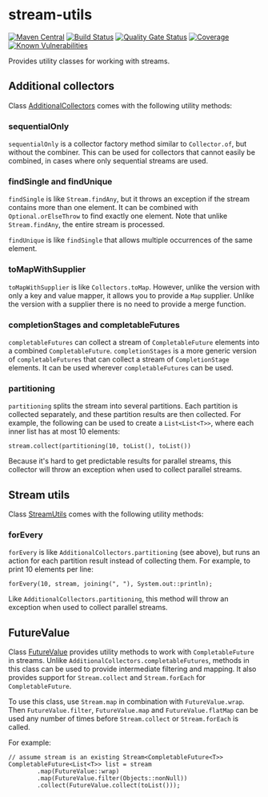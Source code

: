 # stream-utils
[![Maven Central](https://img.shields.io/maven-central/v/com.github.robtimus/stream-utils)](https://search.maven.org/artifact/com.github.robtimus/stream-utils)
[![Build Status](https://github.com/robtimus/stream-utils/actions/workflows/build.yml/badge.svg)](https://github.com/robtimus/stream-utils/actions/workflows/build.yml)
[![Quality Gate Status](https://sonarcloud.io/api/project_badges/measure?project=com.github.robtimus%3Astream-utils&metric=alert_status)](https://sonarcloud.io/summary/overall?id=com.github.robtimus%3Astream-utils)
[![Coverage](https://sonarcloud.io/api/project_badges/measure?project=com.github.robtimus%3Astream-utils&metric=coverage)](https://sonarcloud.io/summary/overall?id=com.github.robtimus%3Astream-utils)
[![Known Vulnerabilities](https://snyk.io/test/github/robtimus/stream-utils/badge.svg)](https://snyk.io/test/github/robtimus/stream-utils)

Provides utility classes for working with streams.

## Additional collectors

Class [AdditionalCollectors](https://robtimus.github.io/stream-utils/apidocs/com/github/robtimus/stream/AdditionalCollectors.html) comes with the following utility methods:

### sequentialOnly
`sequentialOnly` is a collector factory method similar to `Collector.of`, but without the combiner. This can be used for collectors that cannot easily be combined, in cases where only sequential streams are used.

### findSingle and findUnique
`findSingle` is like `Stream.findAny`, but it throws an exception if the stream contains more than one element. It can be combined with `Optional.orElseThrow` to find exactly one element. Note that unlike `Stream.findAny`, the entire stream is processed.

`findUnique` is like `findSingle` that allows multiple occurrences of the same element.

### toMapWithSupplier
`toMapWithSupplier` is like `Collectors.toMap`. However, unlike the version with only a key and value mapper, it allows you to provide a `Map` supplier. Unlike the version with a supplier there is no need to provide a merge function.

### completionStages and completableFutures
`completableFutures` can collect a stream of `CompletableFuture` elements into a combined `CompletableFuture`.
`completionStages` is a more generic version of `completableFutures` that can collect a stream of `CompletionStage` elements. It can be used wherever `completableFutures` can be used.

### partitioning
`partitioning` splits the stream into several partitions. Each partition is collected separately, and these partition results are then collected. For example, the following can be used to create a `List<List<T>>`, where each inner list has at most 10 elements:

    stream.collect(partitioning(10, toList(), toList())

Because it's hard to get predictable results for parallel streams, this collector will throw an exception when used to collect parallel streams.

## Stream utils

Class [StreamUtils](https://robtimus.github.io/stream-utils/apidocs/com/github/robtimus/stream/StreamUtils.html) comes with the following utility methods:

### forEvery

`forEvery` is like `AdditionalCollectors.partitioning` (see above), but runs an action for each partition result instead of collecting them. For example, to print 10 elements per line:

    forEvery(10, stream, joining(", "), System.out::println);

Like `AdditionalCollectors.partitioning`, this method will throw an exception when used to collect parallel streams.

## FutureValue

Class [FutureValue](https://robtimus.github.io/stream-utils/apidocs/com/github/robtimus/stream/FutureValue.html) provides utility methods to work with `CompletableFuture` in streams. Unlike `AdditionalCollectors.completableFutures`, methods in this class can be used to provide intermediate filtering and mapping. It also provides support for `Stream.collect` and `Stream.forEach` for `CompletableFuture`.

To use this class, use `Stream.map` in combination with `FutureValue.wrap`. Then `FutureValue.filter`, `FutureValue.map` and `FutureValue.flatMap` can be used any number of times before `Stream.collect` or `Stream.forEach` is called.

For example:

    // assume stream is an existing Stream<CompletableFuture<T>>
    CompletableFuture<List<T>> list = stream
            .map(FutureValue::wrap)
            .map(FutureValue.filter(Objects::nonNull))
            .collect(FutureValue.collect(toList()));
